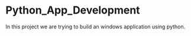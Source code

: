 # Python_App_Development
In this project we are trying to build an windows application using python.
